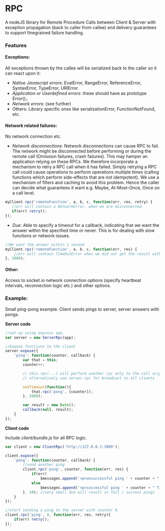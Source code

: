 # RPC
A nodeJS library for Remote Procedure Calls between Client & Server with exception propagation (back to caller from callee) and delivery guarantees to support finegrained failure handling.

### Features
#### **Exceptions**: 
All exceptions thrown by the callee will be serialized back to the caller so it can react upon it:
* *Native Javascript errors*: EvalError, RangeError, ReferenceError, SyntaxError, TypeError, URIError.
* *Application or Userdefined errors*: these should have as prototype Error();.
* *Network errors*: (see further)
* Others: Library specific ones like serializationError, FunctionNotFound, etc.

#### **Network related failures**: 

No network connection etc.
* *Network disconnections*: Network disconnections can cause RPC to fail. The network might be disconnected before performing or during the remote call (Omission failures, crash failures). This may hamper an application relying on these RPCs. We therefore incorporate a mechanism to retry a RPC call when it has failed. Simply retrying a RPC call could cause operations to perform operations multiple times (calling functions which perform side-effects that are not idempotent). We use a mechanism of filters and caching to avoid this problem. Hence the caller can decide what guarantees it want e.g. Maybe, At-Most-Once, Once on a call level.
```javascript 
myClient.rpc('remoteFunction', a, b, c, function(err, res, retry) {
   //err will contain a NetworkError, when we are disconnected.
   if(err) retry();       
});
```
* *Due*: Able to specify a timeout for a callback, indicating that we want the answer within the specified time or never. This is for dealing with slow functions or network issues.
```javascript 
//We want the answer within 1 second
myClient.rpc('remoteFunction', a, b, c, function(err, res) {
    //err will contain TimeOutError when we did not get the result within 1 second.
}, 1000);
```

#### **Other**: 
Access to socket.io network connection options (specify heartbeat intervals, reconnection logic etc.) and other options.

### Example: 
Small ping-pong example. Client sends pings to server, server answers with pongs.

**Server code**
```javascript
//set-up using express app.
var server = new ServerRpc(app);

//Expose functions to the client
server.expose({
    'ping': function(counter, callback) {
        var that = this; 
        counter++;

        // this.rpc(...) will perform another rpc only to the call originator.
        // alternatively use server.rpc for broadcast to all clients

        setTimeout(function(){
            that.rpc('pong', [counter]);
        }, 2000);

        var result = new Date();
        callback(null, result);
    }
});
```

**Client code**

Include *client/bundle.js* for all RPC logic.
```javascript
var client = new ClientRpc('http://127.0.0.1:3000');

client.expose({
    'pong': function(counter, callback) {
        //send another ping
        client.rpc('ping', counter, function(err, res) {
            if(err)
                $messages.append('<p>unsuccessful ping ' + counter + " Err: " + err, "</p>");
            else       
                $messages.append('<p>successful ping ' + counter + " Time: " + res, "</p>"); 
        }, 10); //very small due will result in fail / success pings
    }
});

//start sending a ping to the server with counter 0.
client.rpc('ping', 0, function(err, res, retry){
    if(err) retry();
});
```

